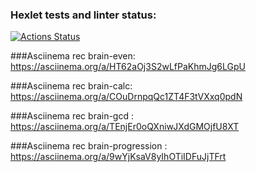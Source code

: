 ### Hexlet tests and linter status:
[![Actions Status](https://github.com/SergeyEn/python-project-lvl1/workflows/hexlet-check/badge.svg)](https://github.com/SergeyEn/python-project-lvl1/actions)

###Asciinema rec brain-even:
https://asciinema.org/a/HT62aOj3S2wLfPaKhmJg6LGpU

###Asciinema rec brain-calc:
https://asciinema.org/a/COuDrnpqQc1ZT4F3tVXxq0pdN

###Asciinema rec brain-gcd :
https://asciinema.org/a/TEnjEr0oQXniwJXdGMOjfU8XT

###Asciinema rec brain-progression :
https://asciinema.org/a/9wYjKsaV8yIhOTiIDFuJjTFrt  
